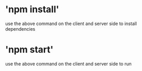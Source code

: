 # 'npm install'
use the above command on the client and server side to install dependencies

# 'npm start'
use the above command on the client and server side to run
